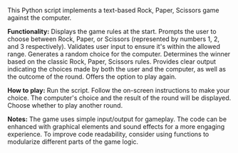 This Python script implements a text-based Rock, Paper, Scissors game against the computer.

**Functionality:**
Displays the game rules at the start.
Prompts the user to choose between Rock, Paper, or Scissors (represented by numbers 1, 2, and 3 respectively).
Validates user input to ensure it's within the allowed range.
Generates a random choice for the computer.
Determines the winner based on the classic Rock, Paper, Scissors rules.
Provides clear output indicating the choices made by both the user and the computer, as well as the outcome of the round.
Offers the option to play again.

**How to play:**
Run the script.
Follow the on-screen instructions to make your choice.
The computer's choice and the result of the round will be displayed.
Choose whether to play another round.

**Notes:**
The game uses simple input/output for gameplay.
The code can be enhanced with graphical elements and sound effects for a more engaging experience.
To improve code readability, consider using functions to modularize different parts of the game logic.
